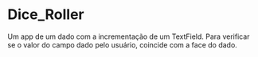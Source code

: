 # Dice_Roller
Um app de um dado com a incrementação de um TextField. Para verificar se o valor do campo dado pelo usuário, coincide com a face do dado.
